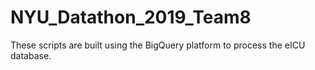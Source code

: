 # NYU_Datathon_2019_Team8

These scripts are built using the BigQuery platform to process the eICU database.
